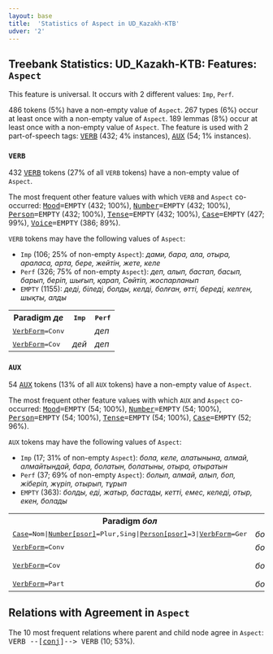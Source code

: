 ```yaml
---
layout: base
title:  'Statistics of Aspect in UD_Kazakh-KTB'
udver: '2'
---
```


## Treebank Statistics: UD_Kazakh-KTB: Features: `Aspect`

This feature is universal.
It occurs with 2 different values: `Imp`, `Perf`.

486 tokens (5%) have a non-empty value of `Aspect`.
267 types (6%) occur at least once with a non-empty value of `Aspect`.
189 lemmas (8%) occur at least once with a non-empty value of `Aspect`.
The feature is used with 2 part-of-speech tags: <tt><a href="kk_ktb-pos-VERB.html">VERB</a></tt> (432; 4% instances), <tt><a href="kk_ktb-pos-AUX.html">AUX</a></tt> (54; 1% instances).

### `VERB`

432 <tt><a href="kk_ktb-pos-VERB.html">VERB</a></tt> tokens (27% of all `VERB` tokens) have a non-empty value of `Aspect`.

The most frequent other feature values with which `VERB` and `Aspect` co-occurred: <tt><a href="kk_ktb-feat-Mood.html">Mood</a></tt><tt>=EMPTY</tt> (432; 100%), <tt><a href="kk_ktb-feat-Number.html">Number</a></tt><tt>=EMPTY</tt> (432; 100%), <tt><a href="kk_ktb-feat-Person.html">Person</a></tt><tt>=EMPTY</tt> (432; 100%), <tt><a href="kk_ktb-feat-Tense.html">Tense</a></tt><tt>=EMPTY</tt> (432; 100%), <tt><a href="kk_ktb-feat-Case.html">Case</a></tt><tt>=EMPTY</tt> (427; 99%), <tt><a href="kk_ktb-feat-Voice.html">Voice</a></tt><tt>=EMPTY</tt> (386; 89%).

`VERB` tokens may have the following values of `Aspect`:

* `Imp` (106; 25% of non-empty `Aspect`): <em>дами, бара, ала, отыра, араласа, арта, бере, жейтін, жете, келе</em>
* `Perf` (326; 75% of non-empty `Aspect`): <em>деп, алып, бастап, басып, барып, беріп, шығып, қарап, Сөйтіп, жоспарланып</em>
* `EMPTY` (1155): <em>деді, біледі, болды, келді, болған, өтті, береді, келген, шықты, алды</em>

<table>
  <tr><th>Paradigm <i>де</i></th><th><tt>Imp</tt></th><th><tt>Perf</tt></th></tr>
  <tr><td><tt><tt><a href="kk_ktb-feat-VerbForm.html">VerbForm</a></tt><tt>=Conv</tt></tt></td><td></td><td><em>деп</em></td></tr>
  <tr><td><tt><tt><a href="kk_ktb-feat-VerbForm.html">VerbForm</a></tt><tt>=Cov</tt></tt></td><td><em>дей</em></td><td><em>деп</em></td></tr>
</table>

### `AUX`

54 <tt><a href="kk_ktb-pos-AUX.html">AUX</a></tt> tokens (13% of all `AUX` tokens) have a non-empty value of `Aspect`.

The most frequent other feature values with which `AUX` and `Aspect` co-occurred: <tt><a href="kk_ktb-feat-Mood.html">Mood</a></tt><tt>=EMPTY</tt> (54; 100%), <tt><a href="kk_ktb-feat-Number.html">Number</a></tt><tt>=EMPTY</tt> (54; 100%), <tt><a href="kk_ktb-feat-Person.html">Person</a></tt><tt>=EMPTY</tt> (54; 100%), <tt><a href="kk_ktb-feat-Tense.html">Tense</a></tt><tt>=EMPTY</tt> (54; 100%), <tt><a href="kk_ktb-feat-Case.html">Case</a></tt><tt>=EMPTY</tt> (52; 96%).

`AUX` tokens may have the following values of `Aspect`:

* `Imp` (17; 31% of non-empty `Aspect`): <em>бола, келе, алатынына, алмай, алмайтындай, бара, болатын, болатыны, отыра, отыратын</em>
* `Perf` (37; 69% of non-empty `Aspect`): <em>болып, алмай, алып, боп, жіберіп, жүріп, отырып, тұрып</em>
* `EMPTY` (363): <em>болды, еді, жатыр, бастады, кетті, емес, келеді, отыр, екен, болады</em>

<table>
  <tr><th>Paradigm <i>бол</i></th><th><tt>Imp</tt></th><th><tt>Perf</tt></th></tr>
  <tr><td><tt><tt><a href="kk_ktb-feat-Case.html">Case</a></tt><tt>=Nom</tt>|<tt><a href="kk_ktb-feat-Number-psor.html">Number[psor]</a></tt><tt>=Plur,Sing</tt>|<tt><a href="kk_ktb-feat-Person-psor.html">Person[psor]</a></tt><tt>=3</tt>|<tt><a href="kk_ktb-feat-VerbForm.html">VerbForm</a></tt><tt>=Ger</tt></tt></td><td><em>болатыны</em></td><td></td></tr>
  <tr><td><tt><tt><a href="kk_ktb-feat-VerbForm.html">VerbForm</a></tt><tt>=Conv</tt></tt></td><td><em>бола</em></td><td><em>болып</em></td></tr>
  <tr><td><tt><tt><a href="kk_ktb-feat-VerbForm.html">VerbForm</a></tt><tt>=Cov</tt></tt></td><td><em>бола</em></td><td><em>болып, боп</em></td></tr>
  <tr><td><tt><tt><a href="kk_ktb-feat-VerbForm.html">VerbForm</a></tt><tt>=Part</tt></tt></td><td><em>болатын</em></td><td></td></tr>
</table>

## Relations with Agreement in `Aspect`

The 10 most frequent relations where parent and child node agree in `Aspect`:
<tt>VERB --[<tt><a href="kk_ktb-dep-conj.html">conj</a></tt>]--> VERB</tt> (10; 53%).

